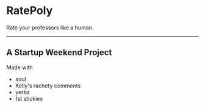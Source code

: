 # Rate**Poly**

Rate your professors like a human.

***

## A Startup Weekend Project

Made with
* soul
* Kelly's rachety comments
* yerbz
* fat stickies
